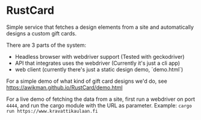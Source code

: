 # RustCard

Simple service that fetches a design elements from a site and automatically designs a
custom gift cards.

There are 3 parts of the system: 
- Headless browser with webdriver support (Tested with geckodriver)
- API that integrates uses the webdriver (Currently it's just a cli app)
- web client (currently there's just a static design demo, ´demo.html`)

For a simple demo of what kind of gift card designs we'd do, see https://awikman.github.io/RustCard/demo.html

For a live demo of fetching the data from a site, first run a webdriver on port `4444`, and run the cargo module with the URL as parameter.
Example: `cargo run https://www.kravattikaulaan.fi`
